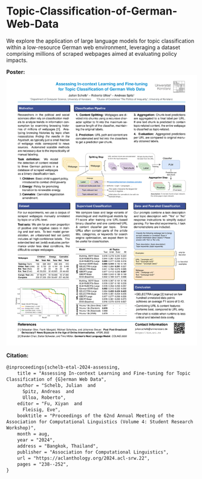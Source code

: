 # Topic-Classification-of-German-Web-Data
We explore the application of large language models for topic classification within a low-resource German web environment, leveraging a dataset comprising millions of scraped webpages aimed at evaluating policy impacts.

**Poster:**
![alt text](poster.png)

**Citation:**

```
@inproceedings{schelb-etal-2024-assessing,
    title = "Assessing In-context Learning and Fine-tuning for Topic Classification of {G}erman Web Data",
    author = "Schelb, Julian  and
      Spitz, Andreas  and
      Ulloa, Roberto",
    editor = "Fu, Xiyan  and
      Fleisig, Eve",
    booktitle = "Proceedings of the 62nd Annual Meeting of the Association for Computational Linguistics (Volume 4: Student Research Workshop)",
    month = aug,
    year = "2024",
    address = "Bangkok, Thailand",
    publisher = "Association for Computational Linguistics",
    url = "https://aclanthology.org/2024.acl-srw.22",
    pages = "238--252",
}
```
